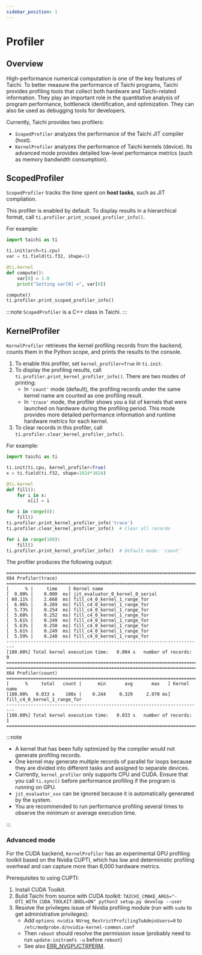 ```yaml
---
sidebar_position: 1
---
```


# Profiler

## Overview

High-performance numerical computation is one of the key features of Taichi. To better measure the performance of Taichi programs, Taichi provides profiling tools that collect both hardware and Taichi-related information. They play an important role in the quantitative analysis of program performance, bottleneck identification, and optimization. They can also be used as debugging tools for developers.

Currently, Taichi provides two profilers:

- `ScopedProfiler` analyzes the performance of the Taichi JIT compiler (host).
- `KernelProfiler` analyzes the performance of Taichi kernels (device). Its advanced mode provides detailed low-level performance metrics (such as memory bandwidth consumption).

## ScopedProfiler

`ScopedProfiler` tracks the time spent on **host tasks**, such as JIT compilation.

This profiler is enabled by default. To display results in a hierarchical format, call `ti.profiler.print_scoped_profiler_info()`.

For example:

```python {13}
import taichi as ti

ti.init(arch=ti.cpu)
var = ti.field(ti.f32, shape=1)

@ti.kernel
def compute():
    var[0] = 1.0
    print("Setting var[0] =", var[0])

compute()
ti.profiler.print_scoped_profiler_info()
```

:::note
`ScopedProfiler` is a C++ class in Taichi.
:::

## KernelProfiler

`KernelProfiler` retrieves the kernel profiling records from the backend, counts them in the Python scope, and prints the results to the console.

1. To enable this profiler, set `kernel_profiler=True` in `ti.init`.
2. To display the profiling results, call `ti.profiler.print_kernel_profiler_info()`. There are two modes of printing:
    - In `'count'` mode (default), the profiling records under the same kernel name are counted as one profiling result.
    - In `'trace'` mode, the profiler shows you a list of kernels that were launched on hardware during the profiling period.
    This mode provides more detailed performance information and runtime hardware metrics for each kernel.
3. To clear records in this profiler, call `ti.profiler.clear_kernel_profiler_info()`.

For example:

```python {3,13,14,18}
import taichi as ti

ti.init(ti.cpu, kernel_profiler=True)
x = ti.field(ti.f32, shape=1024*1024)

@ti.kernel
def fill():
    for i in x:
        x[i] = i

for i in range(8):
    fill()
ti.profiler.print_kernel_profiler_info('trace')
ti.profiler.clear_kernel_profiler_info()  # Clear all records

for i in range(100):
    fill()
ti.profiler.print_kernel_profiler_info()  # Default mode: 'count'
```

The profiler produces the following output:

```
=========================================================================
X64 Profiler(trace)
=========================================================================
[      % |     time    ] Kernel name
[  0.00% |    0.000  ms] jit_evaluator_0_kernel_0_serial
[ 60.11% |    2.668  ms] fill_c4_0_kernel_1_range_for
[  6.06% |    0.269  ms] fill_c4_0_kernel_1_range_for
[  5.73% |    0.254  ms] fill_c4_0_kernel_1_range_for
[  5.68% |    0.252  ms] fill_c4_0_kernel_1_range_for
[  5.61% |    0.249  ms] fill_c4_0_kernel_1_range_for
[  5.63% |    0.250  ms] fill_c4_0_kernel_1_range_for
[  5.61% |    0.249  ms] fill_c4_0_kernel_1_range_for
[  5.59% |    0.248  ms] fill_c4_0_kernel_1_range_for
-------------------------------------------------------------------------
[100.00%] Total kernel execution time:   0.004 s   number of records:  9
=========================================================================
=========================================================================
X64 Profiler(count)
=========================================================================
[      %     total   count |      min       avg       max   ] Kernel name
[100.00%   0.033 s    100x |    0.244     0.329     2.970 ms] fill_c4_0_kernel_1_range_for
-------------------------------------------------------------------------
[100.00%] Total kernel execution time:   0.033 s   number of records:  1
=========================================================================
```

:::note

- A kernel that has been fully optimized by the compiler would not generate profiling records.
- One kernel may generate multiple records of parallel for loops because they are divided into different tasks and assigned to separate devices.
- Currently, `kernel_profiler` only supports CPU and CUDA. Ensure that you call `ti.sync()` before performance profiling if the program is running on GPU.
- `jit_evaluator_xxx` can be ignored because it is automatically generated by the system.
- You are recommended to run performance profiling several times to observe the minimum or average execution time.

:::

### Advanced mode

For the CUDA backend, `KernelProfiler` has an experimental GPU profiling toolkit based on the Nvidia CUPTI, which has low and deterministic profiling overhead and can capture more than 6,000 hardware metrics.

Prerequisites to using CUPTI:

1. Install CUDA Toolkit.
2. Build Taichi from source with CUDA toolkit:
    `TAICHI_CMAKE_ARGS="-DTI_WITH_CUDA_TOOLKIT:BOOL=ON" python3 setup.py develop --user`
3. Resolve the privileges issue of Nvidia profiling module (run with `sudo` to get administrative privileges):
    - Add `options nvidia NVreg_RestrictProfilingToAdminUsers=0` to `/etc/modprobe.d/nvidia-kernel-common.conf`
    - Then `reboot` should resolve the permission issue (probably need to run `update-initramfs -u` before `reboot`)
    - See also [ERR_NVGPUCTRPERM](https://developer.nvidia.com/ERR_NVGPUCTRPERM).
